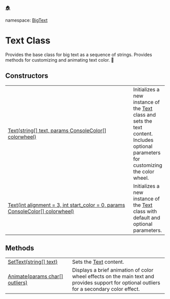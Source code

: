 <a href="https://github.com/cipher1i/BigConsole/blob/master/README.md#bigconsole">🏠</a><br/><br/>
namespace: <a href="https://github.com/cipher1i/BigConsole/blob/master/documentation/BigText/README.md#bigtext-namespace">BigText</a>
<h1 id="text-class">Text Class</h1>
Provides the base class for big text as a sequence of strings.  Provides methods for customizing and animating text color. &#x1F34E;

<h2>Constructors</h2>
<table>
<tbody>
<tr>
<td>
<a href="#">
Text(string[] text, params ConsoleColor[] colorwheel)
</a>
</td>
<td>
  Initializes a new instance of the <a href="#text-class">Text</a> class and sets the text content. Includes optional parameters for customizing the color wheel.
</td>
</tr>
<tr>
<td width="592">
<a href="#">
Text(int alignment = 3, int start_color = 0, params ConsoleColor[] colorwheel)
</a>
</td>
<td>
  Initializes a new instance of the <a href="#text-class">Text</a> class with default and optional parameters.
</td>
</tr>
</tbody>
</table>

<h2>Methods</h2>
<table>
<tbody>
<tr>
<td>
<a href="#">SetText(string[] text)</a>
</td>
<td>
  Sets the <a href="#text-class">Text</a> content.
</td>
</tr>
<tr>
<td width="300">
<a href="#">Animate(params char[] outliers)</a>
</td>
<td width="650">
Displays a brief animation of color wheel effects on the main text and provides support for optional outliers for a secondary color effect.
</td>
</tr>
</tbody>
</table>
